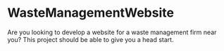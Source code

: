 # WasteManagementWebsite
Are you looking to develop a website for a waste management firm near you? This project should be able to give you a head start.
